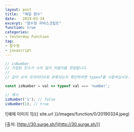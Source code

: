 ```yaml
---
layout: post
title:  "매일 함수"
date:   2019-03-24
excerpt: "함수형 자바스크립트"
function: true
categories:
- Yesterday Function
tag:
- 함수형
- javascript
---
```


```javascript
// isNumber
// 지정된 인수가 수치 일지 어떨지를 판정합니다.
// 
// 값이 숫자 프리미티브로 분류되는지 확인하려면 typeof를 사용하십시오.

const isNumber = val => typeof val === 'number';

// 예시
isNumber('1'); // false
isNumber(1); // true
```

![예제 이미지 1]({{ site.url }}/images/function/0/20190324.jpeg)

[출처: [http://30.surge.sh/](http://30.surge.sh/)]
